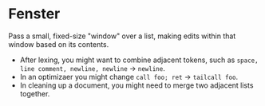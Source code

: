 # Fenster

Pass a small, fixed-size "window" over a list, making edits within that window based on its contents.

  * After lexing, you might want to combine adjacent tokens,
    such as `space, line comment, newline, newline` → `newline`.
  * In an optimizaer you might change `call foo; ret` → `tailcall foo`.
  * In cleaning up a document, you might need to merge two adjacent lists together.
